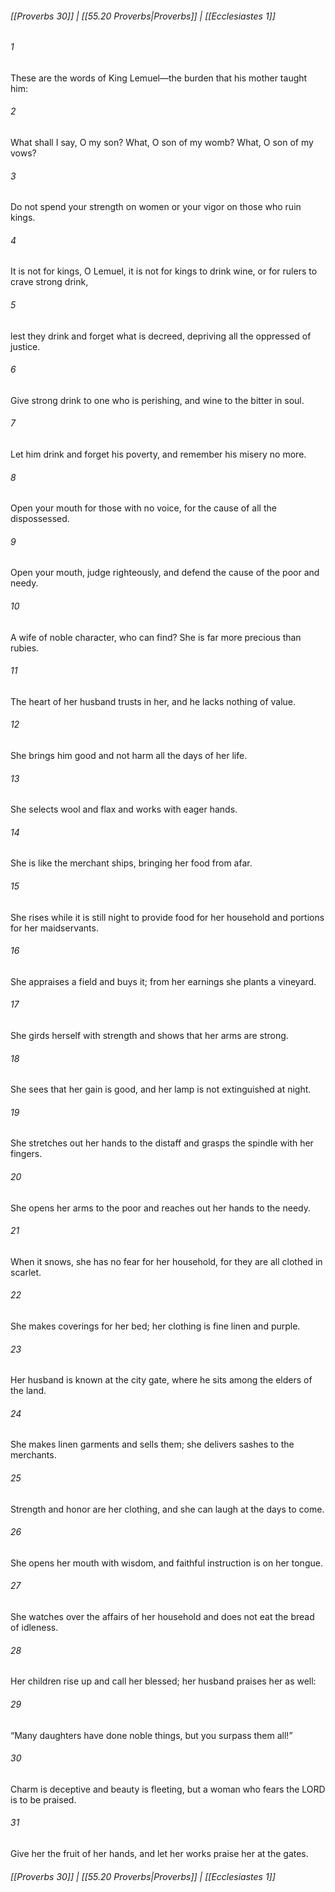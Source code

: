 
###### [[Proverbs 30]] | [[55.20 Proverbs|Proverbs]] | [[Ecclesiastes 1]]

###### 1
These are the words of King Lemuel—the burden that his mother taught him:
###### 2
What shall I say, O my son? What, O son of my womb? What, O son of my vows?
###### 3
Do not spend your strength on women or your vigor on those who ruin kings.
###### 4
It is not for kings, O Lemuel, it is not for kings to drink wine, or for rulers to crave strong drink,
###### 5
lest they drink and forget what is decreed, depriving all the oppressed of justice.
###### 6
Give strong drink to one who is perishing, and wine to the bitter in soul.
###### 7
Let him drink and forget his poverty, and remember his misery no more.
###### 8
Open your mouth for those with no voice, for the cause of all the dispossessed.
###### 9
Open your mouth, judge righteously, and defend the cause of the poor and needy.
###### 10
A wife of noble character, who can find? She is far more precious than rubies.
###### 11
The heart of her husband trusts in her, and he lacks nothing of value.
###### 12
She brings him good and not harm all the days of her life.
###### 13
She selects wool and flax and works with eager hands.
###### 14
She is like the merchant ships, bringing her food from afar.
###### 15
She rises while it is still night to provide food for her household and portions for her maidservants.
###### 16
She appraises a field and buys it; from her earnings she plants a vineyard.
###### 17
She girds herself with strength and shows that her arms are strong.
###### 18
She sees that her gain is good, and her lamp is not extinguished at night.
###### 19
She stretches out her hands to the distaff and grasps the spindle with her fingers.
###### 20
She opens her arms to the poor and reaches out her hands to the needy.
###### 21
When it snows, she has no fear for her household, for they are all clothed in scarlet.
###### 22
She makes coverings for her bed; her clothing is fine linen and purple.
###### 23
Her husband is known at the city gate, where he sits among the elders of the land.
###### 24
She makes linen garments and sells them; she delivers sashes to the merchants.
###### 25
Strength and honor are her clothing, and she can laugh at the days to come.
###### 26
She opens her mouth with wisdom, and faithful instruction is on her tongue.
###### 27
She watches over the affairs of her household and does not eat the bread of idleness.
###### 28
Her children rise up and call her blessed; her husband praises her as well:
###### 29
“Many daughters have done noble things, but you surpass them all!”
###### 30
Charm is deceptive and beauty is fleeting, but a woman who fears the LORD is to be praised.
###### 31
Give her the fruit of her hands, and let her works praise her at the gates.

###### [[Proverbs 30]] | [[55.20 Proverbs|Proverbs]] | [[Ecclesiastes 1]]
